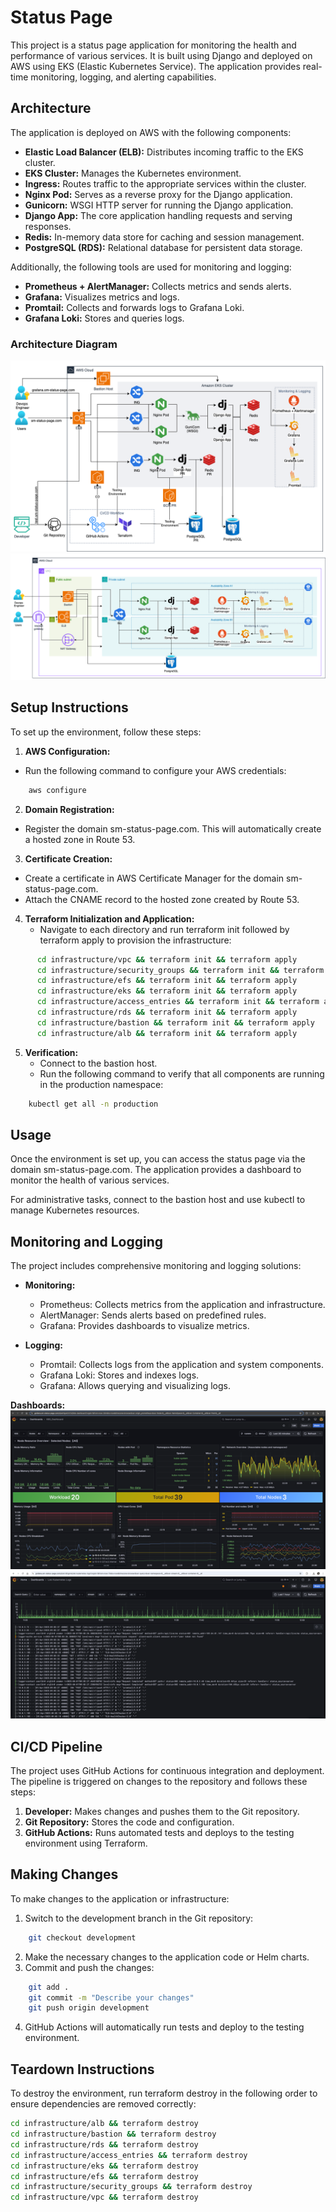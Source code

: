 # Status Page

This project is a status page application for monitoring the health and performance of various services. It is built using Django and deployed on AWS using EKS (Elastic Kubernetes Service). The application provides real-time monitoring, logging, and alerting capabilities.

## Architecture
The application is deployed on AWS with the following components:

- **Elastic Load Balancer (ELB):** Distributes incoming traffic to the EKS cluster.
- **EKS Cluster:** Manages the Kubernetes environment.
- **Ingress:** Routes traffic to the appropriate services within the cluster.
- **Nginx Pod:** Serves as a reverse proxy for the Django application.
- **Gunicorn:** WSGI HTTP server for running the Django application.
- **Django App:** The core application handling requests and serving responses.
- **Redis:** In-memory data store for caching and session management.
- **PostgreSQL (RDS):** Relational database for persistent data storage.

Additionally, the following tools are used for monitoring and logging:
- **Prometheus + AlertManager:** Collects metrics and sends alerts.
- **Grafana:** Visualizes metrics and logs.
- **Promtail:** Collects and forwards logs to Grafana Loki.
- **Grafana Loki:** Stores and queries logs.

### Architecture Diagram
![Architecture](assets/Architecture.png)
![NetworkArchitecture](assets/NetworkArchitecture.png)

## Setup Instructions
To set up the environment, follow these steps:

1. **AWS Configuration:**
  - Run the following command to configure your AWS credentials:
```bash
    aws configure
```

2. **Domain Registration:**
  - Register the domain sm-status-page.com. This will automatically create a hosted zone in Route 53.

3. **Certificate Creation:**
  - Create a certificate in AWS Certificate Manager for the domain sm-status-page.com.
  - Attach the CNAME record to the hosted zone created by Route 53.

4. **Terraform Initialization and Application:**
   - Navigate to each directory and run terraform init followed by terraform apply to provision the infrastructure:
```bash
      cd infrastructure/vpc && terraform init && terraform apply
      cd infrastructure/security_groups && terraform init && terraform apply
      cd infrastructure/efs && terraform init && terraform apply
      cd infrastructure/eks && terraform init && terraform apply
      cd infrastructure/access_entries && terraform init && terraform apply
      cd infrastructure/rds && terraform init && terraform apply
      cd infrastructure/bastion && terraform init && terraform apply
      cd infrastructure/alb && terraform init && terraform apply
```

5. **Verification:**
   - Connect to the bastion host.
   - Run the following command to verify that all components are running in the production namespace:
```bash
    kubectl get all -n production
```


## Usage
Once the environment is set up, you can access the status page via the domain sm-status-page.com. The application provides a dashboard to monitor the health of various services.

For administrative tasks, connect to the bastion host and use kubectl to manage Kubernetes resources.

## Monitoring and Logging
The project includes comprehensive monitoring and logging solutions:

- **Monitoring:**
  - Prometheus: Collects metrics from the application and infrastructure.
  - AlertManager: Sends alerts based on predefined rules.
  - Grafana: Provides dashboards to visualize metrics.

- **Logging:**
  - Promtail: Collects logs from the application and system components.
  - Grafana Loki: Stores and indexes logs.
  - Grafana: Allows querying and visualizing logs.

**Dashboards:**
![monitoring](assets/monitoring.png)
![logging](assets/logging.png)

 
## CI/CD Pipeline
The project uses GitHub Actions for continuous integration and deployment. The pipeline is triggered on changes to the repository and follows these steps:

1. **Developer:** Makes changes and pushes them to the Git repository.
2. **Git Repository:** Stores the code and configuration.
3. **GitHub Actions:** Runs automated tests and deploys to the testing environment using Terraform.

## Making Changes
To make changes to the application or infrastructure:

1. Switch to the development branch in the Git repository:
```bash
    git checkout development
```

2. Make the necessary changes to the application code or Helm charts.
3. Commit and push the changes:
```bash
    git add .
    git commit -m "Describe your changes"
    git push origin development
```
4. GitHub Actions will automatically run tests and deploy to the testing environment.

## Teardown Instructions
To destroy the environment, run terraform destroy in the following order to ensure dependencies are removed correctly:

```bash
cd infrastructure/alb && terraform destroy
cd infrastructure/bastion && terraform destroy
cd infrastructure/rds && terraform destroy
cd infrastructure/access_entries && terraform destroy
cd infrastructure/eks && terraform destroy
cd infrastructure/efs && terraform destroy
cd infrastructure/security_groups && terraform destroy
cd infrastructure/vpc && terraform destroy
```


    
